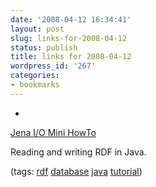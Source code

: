 ```yaml
---
date: '2008-04-12 16:34:41'
layout: post
slug: links-for-2008-04-12
status: publish
title: links for 2008-04-12
wordpress_id: '267'
categories:
- bookmarks
---
```



	
  *
		

[Jena I/O Mini HowTo](http://jena.sourceforge.net/IO/iohowto.html)


		

Reading and writing RDF in Java.


		

(tags: [rdf](http://del.icio.us/eob/rdf) [database](http://del.icio.us/eob/database) [java](http://del.icio.us/eob/java) [tutorial](http://del.icio.us/eob/tutorial))


	



